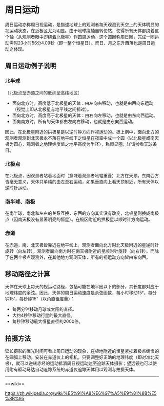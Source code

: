 # 周日运动

周日运动亦称周日视运动，是描述地球上的观测者每天观测到天空上的天体明显的视运动状态，在近极区尤为明显。由于地球绕轴自转使然，使得所有天体都绕着这个轴（从观测者眼中即绕着北极星）作圆周运动，这个圆圈称周日圈，完成一圈运动需时23小时56分4.09秒（即一整个恒星日）。而日、月之东升西落也是周日运动之体现。

## 周日运动例子说明

### 北半球

（北极点至赤道之间的低纬至高纬地区）

- 面向北方时，高度低于北极星的天体：由左向右移动，也就是由西向东运动（视觉上即从北极星与地平线之间掠过）。
- 面向北方时，高度高于北极星的天体：由右向左移动，也就是由东向西运动。
- 面向南方时，所有的天体都由左向右移动，也就是由东向西运动。

因此，在北极星附近的拱极星是以逆时钟方向作视运动的。据上例中，面向北方的观测者观测到北天极永不落在地平线下之恒星在夜空中成一个圆（以北极星或南天极为圆心，观测者之地理纬度值之地平高度为半径），称恒显圈，详请参看天球条目。

### 北极点

在北极点，因观测者站着地面时（意味着观测者地轴重叠）北方在天顶，东南西方皆毫无意义，天体只单纯的由左至右运动，如果垂直向上看天顶附近，所有天体以逆时针运动。

### 南半球、南极

在南半球，南北和左右的关系互换，东西的方向其实没有改变，北极星则换成南极点（因南天极没有显著明亮的恒星）。在极区附近的拱极星以顺时针方向运动。

### 赤道

在赤道，南、北天极皆靠近在地平线上，观测者面向北方时北天极附近的星逆时针旋转（向左转），观测者面向南方时在南天极附近的星顺时针旋转（向右转）。而除了在两个极点观测外，在其他地方观测天体，所有的视运动方向皆由东向西。

## 移动路径之计算

天体在天球上每天的视运动路径，包括可能在地平圈以下的部分，其长度都对应于地理纬度的余弦。因此，天体的周日运动速度是余弦函数，每小时移动15°，每分钟15'，每秒钟15"（以角直径度量）：

- 每两分钟移动月球或太阳的直径。
- 大约4秒钟移动行星的最大直径。
- 每秒钟移动最大恒星直径的2000倍。

## 拍摄方法

延长摄影的曝光时间可看出周日运动的现象，在极地附近的恒星紧挨着极点缓慢的在圆弧上移动。安装在赤道仪上的相机，只要调整好正确的地理纬度（即对准北天极），就可以逆转赤经的运动抵消周日视运动达至追踪天体摄影；望远镜也可以使用附有驱动马达自动追踪系统的赤道仪追踪天体用以观测与拍摄天体。

---

==wiki==

<https://zh.wikipedia.org/wiki/%E5%91%A8%E6%97%A5%E9%81%8B%E5%8B%95>
